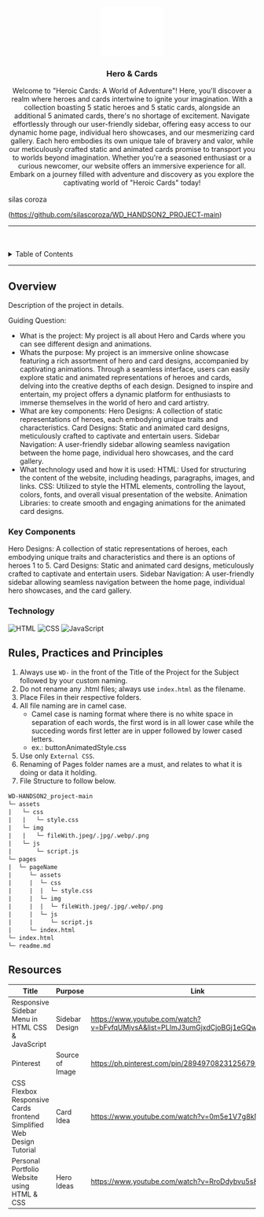 <a name="readme-top">

<br/>

<br />
<div align="center">
  <a href="https://github.com/zyx-0314/">
  <!-- TODO: If you want to add logo or banner you can add it here -->
    <img src="./assets/img/nyebe_white.png" alt="Nyebe" width="130" height="100">
  </a>
<!-- TODO: Change Title to the name of the title of your Project -->
  <h3 align="center">Hero & Cards</h3>
</div>
<!-- TODO: Make a short description -->
<div align="center">
  Welcome to "Heroic Cards: A World of Adventure"! Here, you'll discover a realm where heroes and cards intertwine to ignite your imagination. With a collection boasting 5 static heroes and 5 static cards, alongside an additional 5 animated cards, there's no shortage of excitement. Navigate effortlessly through our user-friendly sidebar, offering easy access to our dynamic home page, individual hero showcases, and our mesmerizing card gallery. Each hero embodies its own unique tale of bravery and valor, while our meticulously crafted static and animated cards promise to transport you to worlds beyond imagination. Whether you're a seasoned enthusiast or a curious newcomer, our website offers an immersive experience for all. Embark on a journey filled with adventure and discovery as you explore the captivating world of "Heroic Cards" today!
</div>

<br />

<!-- TODO: Change the zyx-0314 into your github username  --> silas coroza
<!-- TODO: Change the WD-Template-Project into the same name of your folder -->
(https://github.com/silascoroza/WD_HANDSON2_PROJECT-main)

---

<br />
<br />

<!-- TODO: If you want to add more layers for your readme -->
<details>
  <summary>Table of Contents</summary>
  <ol>
    <li>
      <a href="#overview">Overview</a>
      <ol>
        <li>
          <a href="#key-components">Key Components</a>
        </li>
        <li>
          <a href="#technology">Technology</a>
        </li>
      </ol>
    </li>
    <li>
      <a href="#rule,-practices-and-principles">Rules, Practices and Principles</a>
    </li>
    <li>
      <a href="#resources">Resources</a>
    </li>
  </ol>
</details>

---

## Overview

<!-- TODO: To be changed -->
<!-- The following are just sample -->
Description of the project in details.

Guiding Question:
- What is the project: My project is all about Hero and Cards where you can see different design and animations.
- Whats the purpose: My project is an immersive online showcase featuring a rich assortment of hero and card designs, accompanied by captivating animations. Through a seamless interface, users can easily explore static and animated representations of heroes and cards, delving into the creative depths of each design. Designed to inspire and entertain, my project offers a dynamic platform for enthusiasts to immerse themselves in the world of hero and card artistry.
- What are key components:
Hero Designs: A collection of static representations of heroes, each embodying unique traits and characteristics.
Card Designs: Static and animated card designs, meticulously crafted to captivate and entertain users.
Sidebar Navigation: A user-friendly sidebar allowing seamless navigation between the home page, individual hero showcases, and the card gallery.
- What technology used and how it is used:
HTML: Used for structuring the content of the website, including headings, paragraphs, images, and links.
CSS: Utilized to style the HTML elements, controlling the layout, colors, fonts, and overall visual presentation of the website.
Animation Libraries: to create smooth and engaging animations for the animated card designs.

### Key Components
Hero Designs: A collection of static representations of heroes, each embodying unique traits and characteristics and there is an options of heroes 1 to 5.
Card Designs: Static and animated card designs, meticulously crafted to captivate and entertain users.
Sidebar Navigation: A user-friendly sidebar allowing seamless navigation between the home page, individual hero showcases, and the card gallery.


### Technology
<!-- TODO: List of Technology Used -->
![HTML](https://img.shields.io/badge/HTML-E34F26?style=for-the-badge&logo=html5&logoColor=white)
![CSS](https://img.shields.io/badge/CSS-1572B6?style=for-the-badge&logo=css3&logoColor=white)
![JavaScript](https://img.shields.io/badge/JavaScript-F7DF1E?style=for-the-badge&logo=javascript&logoColor=white)

## Rules, Practices and Principles
1. Always use `WD-` in the front of the Title of the Project for the Subject followed by your custom naming.
2. Do not rename any .html files; always use `index.html` as the filename.
3. Place Files in their respective folders.
4. All file naming are in camel case.
   - Camel case is naming format where there is no white space in separation of each words, the first word is in all lower case while the succeding words first letter are in upper followed by lower cased letters.
   - ex.: buttonAnimatedStyle.css
5. Use only `External CSS`.
6. Renaming of Pages folder names are a must, and relates to what it is doing or data it holding.
7. File Structure to follow below.

```
WD-HANDSON2_project-main
└─ assets
|   └─ css
|   |   └─ style.css
|   └─ img
|   |   └─ fileWith.jpeg/.jpg/.webp/.png
|   └─ js
|       └─ script.js
└─ pages
|  └─ pageName
|     └─ assets
|     |  └─ css
|     |  |  └─ style.css
|     |  └─ img
|     |  |  └─ fileWith.jpeg/.jpg/.webp/.png
|     |  └─ js
|     |     └─ script.js
|     └─ index.html
└─ index.html
└─ readme.md
```

## Resources

<!-- TODO: Add References -->
| Title | Purpose | Link |
|-|-|-|
| Responsive Sidebar Menu in HTML CSS & JavaScript | Sidebar Design | https://www.youtube.com/watch?v=bFvfqUMjvsA&list=PLImJ3umGjxdCjoBGj1eGQwcopR0P0edAK |
| Pinterest | Source of Image | https://ph.pinterest.com/pin/289497082312567956/ |
| CSS Flexbox Responsive Cards frontend Simplified Web Design Tutorial | Card Idea | https://www.youtube.com/watch?v=0m5e1V7g8kM |
|Personal Portfolio Website using HTML & CSS| Hero Ideas | https://www.youtube.com/watch?v=RroDdybvu5s&t=395s|
